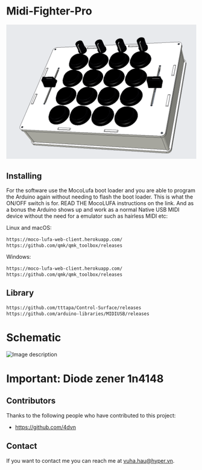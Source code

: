 # Midi-Fighter-Pro

![Image description](https://github.com/4dvn/Midi-Fighter-Pro/blob/master/Images/midi_assembled.PNG)

## Installing

For the software use the MocoLufa boot loader and you are able to program the Arduino again without needing to flash the boot loader. This is what the ON/OFF switch is for. READ THE MocoLUFA instructions on the link. And as a bonus the Arduino shows up and work as a normal Native USB MIDI device without the need for a emulator such as hairless MIDI etc:

Linux and macOS:
```
https://moco-lufa-web-client.herokuapp.com/
https://github.com/qmk/qmk_toolbox/releases
```

Windows:
```
https://moco-lufa-web-client.herokuapp.com/
https://github.com/qmk/qmk_toolbox/releases
```
## Library
```
https://github.com/tttapa/Control-Surface/releases
https://github.com/arduino-libraries/MIDIUSB/releases
```
# Schematic
![Image description](https://github.com/4dvn/Midi_Fighter_24/blob/master/Schematic/Button-matrix.png)

# Important: Diode zener 1n4148
## Contributors

Thanks to the following people who have contributed to this project:

* https://github.com/4dvn

## Contact

If you want to contact me you can reach me at <vuha.hau@hyper.vn>.
